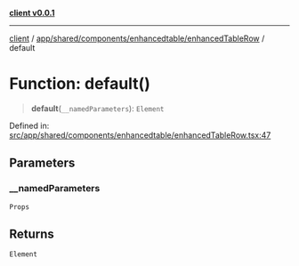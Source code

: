 [**client v0.0.1**](../../../../../../README.md)

***

[client](../../../../../../README.md) / [app/shared/components/enhancedtable/enhancedTableRow](../README.md) / default

# Function: default()

> **default**(`__namedParameters`): `Element`

Defined in: [src/app/shared/components/enhancedtable/enhancedTableRow.tsx:47](https://github.com/petelc/WMS/blob/0ba5e61a5ede3de744df1a5839724fa19a2a534f/client/src/app/shared/components/enhancedtable/enhancedTableRow.tsx#L47)

## Parameters

### \_\_namedParameters

`Props`

## Returns

`Element`
